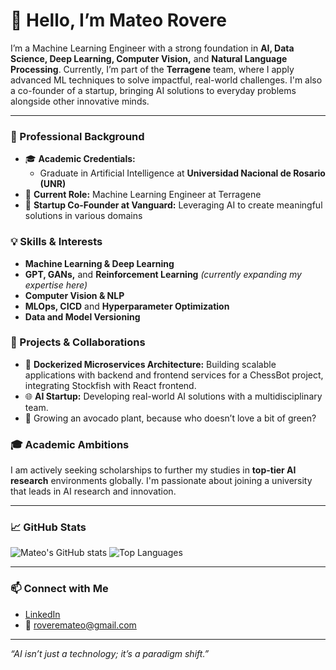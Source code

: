 # 👋 Hello, I’m Mateo Rovere

I’m a Machine Learning Engineer with a strong foundation in **AI, Data Science, Deep Learning, Computer Vision,** and **Natural Language Processing**. Currently, I’m part of the **Terragene** team, where I apply advanced ML techniques to solve impactful, real-world challenges. I'm also a co-founder of a startup, bringing AI solutions to everyday problems alongside other innovative minds.

---

### 💼 Professional Background

- 🎓 **Academic Credentials:** 
  - Graduate in Artificial Intelligence at **Universidad Nacional de Rosario (UNR)**
- 🤖 **Current Role:** Machine Learning Engineer at Terragene
- 🚀 **Startup Co-Founder at Vanguard:** Leveraging AI to create meaningful solutions in various domains

### 💡 Skills & Interests

- **Machine Learning & Deep Learning**  
- **GPT, GANs,** and **Reinforcement Learning** *(currently expanding my expertise here)*
- **Computer Vision & NLP**
- **MLOps, CICD** and **Hyperparameter Optimization**
- **Data and Model Versioning**

### 🌱 Projects & Collaborations

- 🐳 **Dockerized Microservices Architecture:** Building scalable applications with backend and frontend services for a ChessBot project, integrating Stockfish with React frontend.
- 🌐 **AI Startup:** Developing real-world AI solutions with a multidisciplinary team.
- 🌱 Growing an avocado plant, because who doesn’t love a bit of green?

### 🎓 Academic Ambitions

I am actively seeking scholarships to further my studies in **top-tier AI research** environments globally. I'm passionate about joining a university that leads in AI research and innovation.

---

### 📈 GitHub Stats

![Mateo's GitHub stats](https://github-readme-stats.vercel.app/api?username=Mateorovere&show_icons=true&theme=radical)
![Top Languages](https://github-readme-stats.vercel.app/api/top-langs/?username=Mateorovere&layout=compact&theme=radical)

---

### 📫 Connect with Me

- [LinkedIn](https://www.linkedin.com/in/mateo-rovere)
- 📧 roveremateo@gmail.com

--- 

*“AI isn’t just a technology; it’s a paradigm shift.”* 
